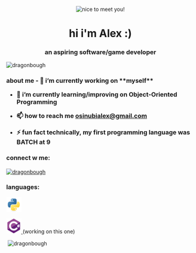 <p align="center">
  <img src="https://i.imgur.com/lkeqMqs.gif" alt="nice to meet you!" />
</p>
<h1 align="center">hi i'm Alex :)</h1>
<h3 align="center">an aspiring software/game developer</h3>

<p align="left"> <img src="https://komarev.com/ghpvc/?username=dragonbough&label=Profile%20views&color=0e75b6&style=flat" alt="dragonbough" /> </p>
<h3 allign="left">about me
- 🔭 i’m currently working on **myself**

- 🌱 i’m currently learning/improving on **Object-Oriented Programming**

- 📫 how to reach me **osinubialex@gmail.com**

- ⚡ fun fact **technically, my first programming language was BATCH at 9**

<h3 align="left">connect w me:</h3>
<p align="left">
<a href="https://www.codewars.com/users/dragonbough" target="blank"><img align="center" src="https://cdn.icon-icons.com/icons2/2389/PNG/512/codewars_logo_icon_145389.png" alt="dragonbough" height="40.49" width="40" /></a>
</p>

<h3 align="left">languages:</h3>
<p align="left"> <a href="https://www.python.org" target="_blank" rel="noreferrer"> <img src="https://raw.githubusercontent.com/devicons/devicon/master/icons/python/python-original.svg" alt="python" width="40" height="40"/> </a> </p>
<p align="left"> <a href="https://www.w3schools.com/cs/" target="_blank" rel="noreferrer"> <img src="https://raw.githubusercontent.com/devicons/devicon/master/icons/csharp/csharp-original.svg" alt="csharp" width="40" height="40"/> </a> (working on this one)

<p>&nbsp;<img align="center" src="https://github-readme-stats.vercel.app/api?username=dragonbough&show_icons=true&locale=en" alt="dragonbough" /></p>
